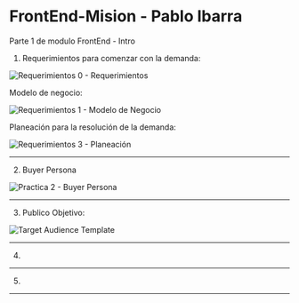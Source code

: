 # FrontEnd-Mision - Pablo Ibarra
Parte 1 de modulo FrontEnd - Intro


1) Requerimientos para comenzar con la demanda: 

![Requerimientos 0 - Requerimientos](https://user-images.githubusercontent.com/99388008/155632753-a045e799-4212-499c-8cc9-8ae769f3c3a3.PNG)

Modelo de negocio: 

![Requerimientos 1 - Modelo de Negocio](https://user-images.githubusercontent.com/99388008/155632839-34260a01-5e45-4052-9c31-278be21e353e.PNG)

Planeación para la resolución de la demanda:

![Requerimientos 3 - Planeación](https://user-images.githubusercontent.com/99388008/155632850-22a4c894-c7d2-424c-bd86-0f44b277a6a7.PNG)



------------------------------------------------------------------------------------------------------------------------------------------

2) Buyer Persona

![Practica 2 - Buyer Persona](https://user-images.githubusercontent.com/99388008/155641686-075bf7f0-ef3e-4a0c-9d9b-e268e15d14cb.PNG)



------------------------------------------------------------------------------------------------------------------------------------------

3) Publico Objetivo:

![Target Audience Template](https://user-images.githubusercontent.com/99388008/155641725-bf26b649-5c39-4382-92fe-e330a44cf833.jpg)



------------------------------------------------------------------------------------------------------------------------------------------


4)





------------------------------------------------------------------------------------------------------------------------------------------

5)




------------------------------------------------------------------------------------------------------------------------------------------




